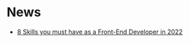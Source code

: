 #   News

-   [8 Skills you must have as a Front-End Developer in 2022](https://bootcamp.uxdesign.cc/8-skills-you-must-have-as-a-front-end-developer-in-2022-6b851e05d990)